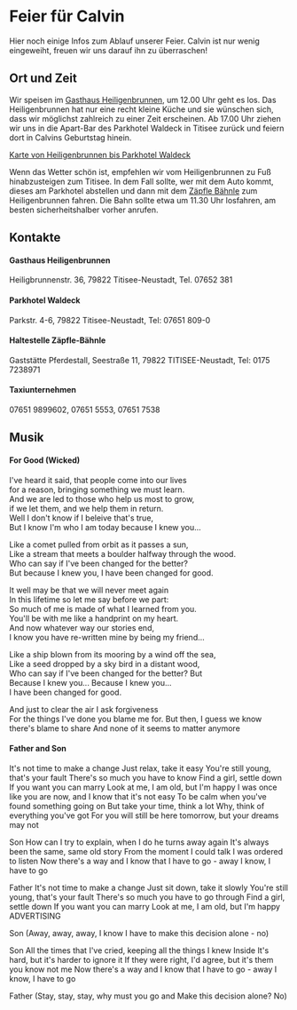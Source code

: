 # Feier für Calvin
Hier noch einige Infos zum Ablauf unserer Feier. Calvin ist nur wenig eingeweiht, freuen wir uns darauf ihn zu überraschen!

## Ort und Zeit
Wir speisen im [Gasthaus Heiligenbrunnen](http://www.heiligenbrunnen.de/), um 12.00 Uhr geht es los. Das Heiligenbrunnen hat nur eine recht kleine Küche und sie wünschen sich, dass wir möglichst zahlreich zu einer Zeit erscheinen. Ab 17.00 Uhr ziehen wir uns in die Apart-Bar des Parkhotel Waldeck in Titisee zurück und feiern dort in Calvins Geburtstag hinein.  

[Karte von Heiligenbrunnen bis Parkhotel Waldeck](https://www.google.com/maps/dir/Parkhotel+Waldeck,+Parkstra%C3%9Fe,+Titisee-Neustadt/Gasthaus+Heiligenbrunnen,+Heiligbrunnenstra%C3%9Fe+36,+79822+Titisee-Neustadt/@47.9168417,8.1167277,5932m/data=!3m1!1e3!4m14!4m13!1m5!1m1!1s0x4790f0fb76cca461:0x6e965b669a88b2d1!2m2!1d8.1538001!2d47.9021854!1m5!1m1!1s0x410858c95a2c2839:0xc1cb9f0aef2939e1!2m2!1d8.1241037!2d47.930115!3e2?hl=en-US)  

Wenn das Wetter schön ist, empfehlen wir vom Heiligenbrunnen zu Fuß hinabzusteigen zum Titisee. In dem Fall sollte, wer mit dem Auto kommt, dieses am Parkhotel abstellen und dann mit dem [Zäpfle Bähnle](https://www.zaepfle-baehnle.de/) zum Heiligenbrunnen fahren. Die Bahn sollte etwa um 11.30 Uhr losfahren, am besten sicherheitshalber vorher anrufen.

## Kontakte
#### Gasthaus Heiligenbrunnen
Heiligbrunnenstr. 36, 79822 Titisee-Neustadt, Tel. 07652 381  
#### Parkhotel Waldeck
Parkstr. 4-6, 79822 Titisee-Neustadt, Tel: 07651 809-0  
#### Haltestelle Zäpfle-Bähnle
Gaststätte Pferdestall, Seestraße 11, 79822 TITISEE-Neustadt, Tel: 0175 7238971
#### Taxiunternehmen
07651 9899602,  07651 5553, 07651 7538

## Musik
#### For Good (Wicked)
I've heard it said, that people come into our lives  
for a reason, bringing something we must learn.  
And we are led to those who help us most to grow,  
if we let them, and we help them in return.  
Well I don't know if I beleive that's true,  
But I know I'm who I am today because I knew you...  

Like a comet pulled from orbit as it passes a sun,  
Like a stream that meets a boulder halfway through the wood.   
Who can say if I've been changed for the better?  
But because I knew you, I have been changed for good.  

It well may be that we will never meet again  
In this lifetime so let me say before we part:  
So much of me is made of what I learned from you.  
You'll be with me like a handprint on my heart.  
And now whatever way our stories end,  
I know you have re-written mine by being my friend...  

Like a ship blown from its mooring by a wind off the sea,  
Like a seed dropped by a sky bird in a distant wood,  
Who can say if I've been changed for the better? But  
Because I knew you...  Because I knew you...  
I have been changed for good.  

And just to clear the air I ask forgiveness  
For the things I've done you blame me for.
But then, I guess we know there's blame to share
And none of it seems to matter anymore

#### Father and Son
It's not time to make a change
Just relax, take it easy
You're still young, that's your fault
There's so much you have to know
Find a girl, settle down
If you want you can marry
Look at me, I am old, but I'm happy
I was once like you are now, and I know that it's not easy
To be calm when you've found something going on
But take your time, think a lot
Why, think of everything you've got
For you will still be here tomorrow, but your dreams may not

Son
How can I try to explain, when I do he turns away again
It's always been the same, same old story
From the moment I could talk I was ordered to listen
Now there's a way and I know that I have to go - away
I know, I have to go

Father
It's not time to make a change
Just sit down, take it slowly
You're still young, that's your fault
There's so much you have to go through
Find a girl, settle down
If you want you can marry
Look at me, I am old, but I'm happy
ADVERTISING


Son
(Away, away, away, I know
I have to make this decision alone - no)

Son
All the times that I've cried, keeping all the things I knew
Inside
It's hard, but it's harder to ignore it
If they were right, I'd agree, but it's them you know not me
Now there's a way and I know that I have to go - away
I know, I have to go

Father
(Stay, stay, stay, why must you go and
Make this decision alone? No)
